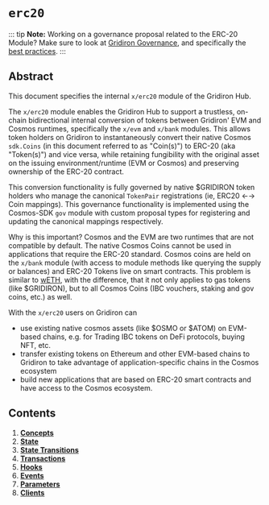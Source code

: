 <!--
order: 0
title: "ERC20 Overview"
parent:
  title: "erc20"
-->

# `erc20`

::: tip
**Note:** Working on a governance proposal related to the ERC-20 Module? Make sure to look at [Gridiron Governance](../../validators/governance/overview.md), and specifically the [best practices](../../validators/governance/best_practices#erc-20-proposal).
:::

## Abstract

This document specifies the internal `x/erc20` module of the Gridiron Hub.

The `x/erc20` module enables the Gridiron Hub to support a trustless, on-chain bidirectional internal conversion of tokens between Gridiron' EVM and Cosmos runtimes, specifically the `x/evm` and `x/bank` modules. This allows token holders on Gridiron to instantaneously convert their native Cosmos `sdk.Coins` (in this document referred to as "Coin(s)") to ERC-20 (aka "Token(s)") and vice versa, while retaining fungibility with the original asset on the issuing environment/runtime (EVM or Cosmos) and preserving ownership of the ERC-20 contract.

This conversion functionality is fully governed by native $GRIDIRON token holders who manage the canonical `TokenPair` registrations (ie, ERC20 ←→ Coin mappings). This governance functionality is implemented using the Cosmos-SDK `gov` module with custom proposal types for registering and updating the canonical mappings respectively.

Why is this important? Cosmos and the EVM are two runtimes that are not compatible by default. The native Cosmos Coins cannot be used in applications that require the ERC-20 standard. Cosmos coins are held on the `x/bank` module (with access to module methods like querying the supply or balances) and ERC-20 Tokens live on smart contracts. This problem is similar to [wETH](https://weth.io/), with the difference,  that it not only applies to gas tokens (like $GRIDIRON), but to all Cosmos Coins (IBC vouchers, staking and gov coins, etc.) as well.

With the `x/erc20` users on Gridiron can

- use existing native cosmos assets (like $OSMO or $ATOM) on EVM-based chains, e.g. for Trading IBC tokens on DeFi protocols, buying NFT, etc.
- transfer existing tokens on Ethereum and other EVM-based chains to Gridiron to take advantage of application-specific chains in the Cosmos ecosystem
- build new applications that are based on ERC-20 smart contracts and have access to the Cosmos ecosystem.

## Contents

1. **[Concepts](01_concepts.md)**
2. **[State](02_state.md)**
3. **[State Transitions](03_state_transitions.md)**
4. **[Transactions](04_transactions.md)**
5. **[Hooks](05_hooks.md)**
6. **[Events](06_events.md)**
7. **[Parameters](07_parameters.md)**
8. **[Clients](08_clients.md)**
